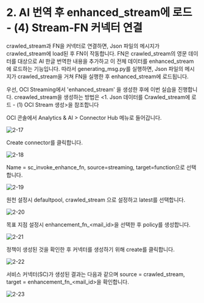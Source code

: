 
# 2. AI 번역 후 enhanced_stream에 로드 - (4) Stream-FN 커넥터 연결

crawled_stream과 FN을 커넥터로 연결하면, Json 파일의 메시지가 crawled_stream에 load된 후 FN이 작동합니다. FN은 crawled_stream의 영문 데이터를 대상으로 AI 한글 번역한 내용을 추가하고 이 전체 데이터를 enhanced_stream에 로드하는 기능입니다.
따라서 generating_msg.py를 실행하면, Json 파일의 메시지가 crawled_stream을 거쳐 FN을 실행한 후 enhanced_stream에 로드됩니다. 

우선,  OCI Streaming에서 'enhanced_stream' 을 생성한 후에 이번 실습을 진행합니다. creawled_stream을 생성하는 방법은 <1. Json 데이터를 Crawled_stream에 로드 - (1) OCI Stream 생성>을 참조합니다



OCI 콘솔에서 Analytics & AI > Connector Hub 메뉴로 들어갑니다. 

![2-17](https://github.com/oraclekr-data-platform/ODWS-S01-OCI-data-pipeline/assets/150219167/d423e0a2-4825-48af-9fd0-7c44f1b2018d)



Create connector를 클릭합니다.

![2-18](https://github.com/oraclekr-data-platform/ODWS-S01-OCI-data-pipeline/assets/150219167/a3a446c0-d881-4452-9b42-3cfc3cd5122b)

Name = sc_invoke_enhance_fn, source=streaming, target=function으로 선택합니다.

![2-19](https://github.com/oraclekr-data-platform/ODWS-S01-OCI-data-pipeline/assets/150219167/6b4a0fed-f749-4b44-86b0-cc9e086c1065)

원천 설정시 defaultpool, crawled_stream 으로 설정하고 latest를 선택합니다. 

![2-20](https://github.com/oraclekr-data-platform/ODWS-S01-OCI-data-pipeline/assets/150219167/37cba807-0cc1-4cae-9c56-41211aea279b)

목표 지점 설정시 enhancement_fn_<mail_id>을 선택한 후 policy를 생성합니다.

![2-21](https://github.com/oraclekr-data-platform/ODWS-S01-OCI-data-pipeline/assets/150219167/f185ce0b-b13e-46c6-b453-59cb34be29e3)



정책이 생성된 것을 확인한 후 커넥터를 생성하기 위해 create를 클릭합니다. 

![2-22](https://github.com/oraclekr-data-platform/ODWS-S01-OCI-data-pipeline/assets/150219167/f286dd97-7c92-4826-befe-3aa910a18478)

서비스 커넥터(SC)가 생성된 결과는 다음과 같으며 source = crawled_stream, target = enhancement_fn_<mail_id>을 확인합니다. 

![2-23](https://github.com/oraclekr-data-platform/ODWS-S01-OCI-data-pipeline/assets/150219167/0d5a92d3-d061-42e6-80d0-3d09638ef7ef)



